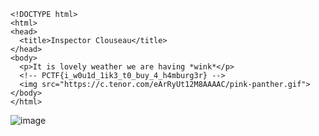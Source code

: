 ```
<!DOCTYPE html>
<html>
<head>
  <title>Inspector Clouseau</title>
</head>
<body>
  <p>It is lovely weather we are having *wink*</p>
  <!-- PCTF{i_w0u1d_1ik3_t0_buy_4_h4mburg3r} -->
  <img src="https://c.tenor.com/eArRyUt12M8AAAAC/pink-panther.gif">
</body>
</html>
```

![image](https://user-images.githubusercontent.com/49941629/166070173-e8050afd-483c-4b92-bb61-ff9c10d5d341.png)

